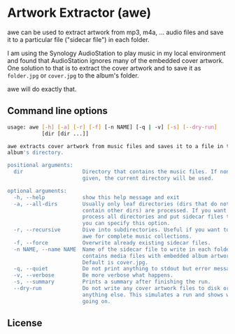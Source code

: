 # Artwork Extractor (awe)

awe can be used to extract artwork from mp3, m4a, ... audio files and save
it to a particular file ("sidecar file") in each folder.

I am using the Synology AudioStation to play music in my local environment
and found that AudioStation ignores many of the embedded cover artwork.
One solution to that is to extract the cover artwork and to save it as
`folder.jpg` or `cover.jpg` to the album's folder.

awe will do exactly that.

## Command line options

```sh
usage: awe [-h] [-a] [-r] [-f] [-n NAME] [-q | -v] [-s] [--dry-run]
           [dir [dir ...]]

awe extracts cover artwork from music files and saves it to a file in the each
album's directory.

positional arguments:
  dir                   Directory that contains the music files. If none
                        given, the current directory will be used.

optional arguments:
  -h, --help            show this help message and exit
  -a, --all-dirs        Usually only leaf directories (dirs that do not
                        contain other dirs) are processed. If you want to
                        process all directories and put sidecar files to it
                        you can specify this option.
  -r, --recursive       Dive into subdirectories. Useful if you want to use
                        awe for complete music collections.
  -f, --force           Overwrite already existing sidecar files.
  -n NAME, --name NAME  Name of the sidecar file to write in each folder that
                        contains media files with embedded album artwork.
                        Default is cover.jpg.
  -q, --quiet           Do not print anything to stdout but error messages.
  -v, --verbose         Be more verbose what happens.
  -s, --summary         Prints a summary after finishing the run.
  --dry-run             Do not write any cover artwork files to disk or change
                        anything else. This simulates a run and shows whats
                        going on.
```

## License
